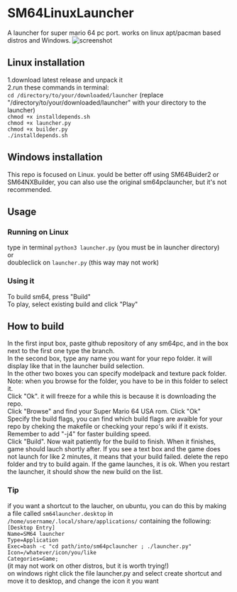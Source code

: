 # SM64LinuxLauncher
A launcher for super mario 64 pc port. works on linux apt/pacman based distros and Windows.
![screenshot](https://cdn.discordapp.com/attachments/886701656488697878/919333674229583923/Zrzut_ekranu_z_2021-12-11_22-02-23.png)
## Linux installation
1.download latest release and unpack it  
2.run these commands in terminal:  
`cd /directory/to/your/downloaded/launcher` (replace "/directory/to/your/downloaded/launcher" with your directory to the launcher)  
`chmod +x installdepends.sh`  
`chmod +x launcher.py`    
`chmod +x builder.py`    
`./installdepends.sh`  
## Windows installation
This repo is focused on Linux. yould be better off using SM64Buider2 or SM64NXBuilder, you can also use the original sm64pclauncher, but it's not recommended.
## Usage
### Running on Linux
type in terminal `python3 launcher.py` (you must be in launcher directory)  
or  
doubleclick  on `launcher.py` (this way may not work)
### Using it
To build sm64, press "Build"  
To play, select existing build and click "Play"  
## How to build
In the first input box, paste github repository of any sm64pc, and in the box next to the first one type the branch.  
In the second box, type any name you want for your repo folder. it will display like that in the launcher build selection.  
In the other two boxes you can specify modelpack and texture pack folder. Note: when you browse for the folder, you have to be in this folder to select it.  
Click "Ok". it will freeze for a while this is because it is downloading the repo.  
Click "Browse" and find your Super Mario 64 USA rom. Click "Ok"  
Specify the build flags, you can find which build flags are avaible for your repo by cheking the makefile or checking your repo's wiki if it exists. Remember to add "-j4" for faster building speed.  
Click "Build". Now wait patiently for the build to finish. When it finishes, game should lauch shortly after. If you see a text box and the game does not launch for like 2 minutes, it means that your build failed. delete the repo folder and try to build again. If the game launches, it is ok. When you restart the launcher, it should show the new build on the list.
### Tip
if you want a shortcut to the laucher, on ubuntu, you can do this by making a file called `sm64launcher.desktop` in `/home/username/.local/share/applications/` containing the following:  
`[Desktop Entry]`  
`Name=SM64 launcher`  
`Type=Application`  
`Exec=bash -c "cd path/into/sm64pclauncher ; ./launcher.py"`  
`Icon=/whatever/icon/you/like`  
`Categories=Game;`  
(it may not work on other distros, but it is worth trying!)  
on windows right click the file launcher.py and select create shortcut and move it to desktop, and change the icon it you want

